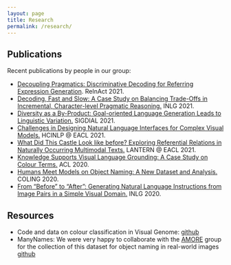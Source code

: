 ```yaml
---
layout: page
title: Research
permalink: /research/
---
```


## Publications

Recent publications by people in our group:
* [Decoupling Pragmatics: Discriminative Decoding for Referring Expression Generation](https://aclanthology.org/2021.reinact-1.7/). ReInAct 2021.
* [Decoding, Fast and Slow: A Case Study on Balancing Trade-Offs in Incremental, Character-level Pragmatic Reasoning.](https://aclanthology.org/2021.inlg-1.41/) INLG 2021.
* [Diversity as a By-Product: Goal-oriented Language Generation Leads to Linguistic Variation.](https://aclanthology.org/2021.sigdial-1.43/) SIGDIAL 2021.
* [Challenges in Designing Natural Language Interfaces for Complex Visual Models.](https://aclanthology.org/2021.hcinlp-1.11/) HCINLP @ EACL 2021.
* [What Did This Castle Look like before? Exploring Referential Relations in Naturally Occurring Multimodal Texts.](https://aclanthology.org/2021.lantern-1.5/) LANTERN @ EACL 2021.
* [Knowledge Supports Visual Language Grounding: A Case Study on Colour Terms.](https://www.aclweb.org/anthology/2020.acl-main.584/) ACL 2020.
* [Humans Meet Models on Object Naming: A New Dataset and Analysis.](https://www.aclweb.org/anthology/2020.coling-main.172/) COLING 2020.
* [From “Before” to “After”: Generating Natural Language Instructions from Image Pairs in a Simple Visual Domain.](https://www.aclweb.org/anthology/2020.inlg-1.38/) INLG 2020.

<!--
### Image2Latex: Transferring Images into LaTex Code using Deep Learning Methods
__Resources__:
- https://arxiv.org/abs/1908.11415
- https://mathpix.com/

__Contact__: sina.zarrieß@uni-jena.de
-->


## Resources

* Code and data on colour classification in Visual Genome: [github](https://github.com/clause-bielefeld/colour-term-grounding)
* ManyNames: We were very happy to collaborate with the [AMORE](https://www.upf.edu/web/amore) group for the collection of this dataset for object naming in real-world images [github](https://github.com/amore-upf/manynames)

<!--
### Image2Latex: Transferring Images into LaTex Code using Deep Learning Methods
__Resources__:
- https://arxiv.org/abs/1908.11415
- https://mathpix.com/

__Contact__: sina.zarrieß@uni-jena.de
-->
